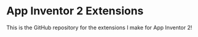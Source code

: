 # App Inventor 2 Extensions

This is the GitHub repository for the extensions I make for App Inventor 2!


